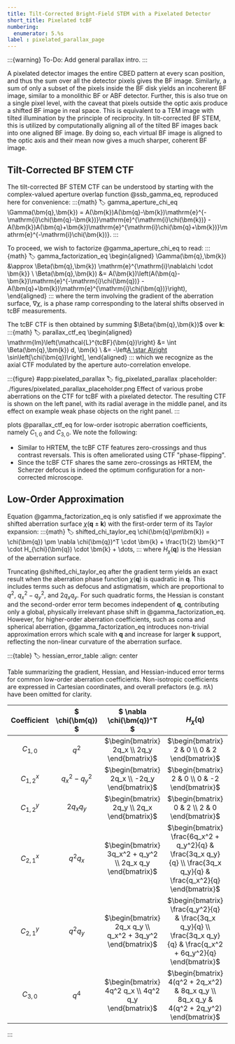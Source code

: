 ```yaml
---
title: Tilt-Corrected Bright-Field STEM with a Pixelated Detector
short_title: Pixelated tcBF
numbering:
  enumerator: 5.%s
label : pixelated_parallax_page
---
```


:::{warning} To-Do:
Add general parallax intro.
:::

A pixelated detector images the entire CBED pattern at every scan position, and thus the sum over all the detector pixels gives the BF image.
Similarly, a sum of only a subset of the pixels inside the BF disk yields an incoherent BF image, similar to a monolithic BF or ABF detector. 
Further, this is also true on a single pixel level, with the caveat that pixels outside the optic axis produce a shifted BF image in real space.
This is equivalent to a TEM image with tilted illumination by the principle of reciprocity. 
In tilt-corrected BF STEM, this is utilized by computationally aligning all of the tilted BF images back into one aligned BF image.
By doing so, each virtual BF image is aligned to the optic axis and their mean now gives a much sharper, coherent BF image. 

## Tilt-Corrected BF STEM CTF

The tilt-corrected BF STEM CTF can be understood by starting with the complex-valued aperture overlap function @ssb_gamma_eq, reproduced here for convenience:
:::{math}
:label: gamma_aperture_chi_eq
\Gamma(\bm{q},\bm{k}) = A(\bm{k})A(\bm{q}-\bm{k})\mathrm{e}^{-\mathrm{i}\chi(\bm{q}-\bm{k})}\mathrm{e}^{\mathrm{i}\chi(\bm{k})} - A(\bm{k})A(\bm{q}+\bm{k})\mathrm{e}^{\mathrm{i}\chi(\bm{q}+\bm{k})}\mathrm{e}^{-\mathrm{i}\chi(\bm{k})}.
:::

To proceed, we wish to factorize @gamma_aperture_chi_eq to read:
:::{math}
:label: gamma_factorization_eq
\begin{aligned}
\Gamma(\bm{q},\bm{k}) &\approx \Beta(\bm{q},\bm{k}) \mathrm{e}^{\mathrm{i}\nabla\chi \cdot \bm{k}} \\
\Beta(\bm{q},\bm{k}) &= A(\bm{k})\left(A(\bm{q}-\bm{k})\mathrm{e}^{-\mathrm{i}\chi(\bm{q})} - A(\bm{q}+\bm{k})\mathrm{e}^{\mathrm{i}\chi(\bm{q})}\right),
\end{aligned}
:::
where the term involving the gradient of the aberration surface, $\nabla \chi$, is a phase ramp corresponding to the lateral shifts observed in tcBF measurements.

The tcBF CTF is then obtained by summing $\Beta(\bm{q},\bm{k})$ over $\bm{k}$:
:::{math}
:label: parallax_ctf_eq
\begin{aligned}
\mathrm{Im}\left\{\mathcal{L}^{tcBF}(\bm{q})\right\}  &= \int \Beta(\bm{q},\bm{k}) d\, \bm{k} \\
                                              &= -\left[A \star A\right](\bm{q}) \sin\left[\chi(\bm{q})\right],
\end{aligned}
:::
which we recognize as the axial CTF modulated by the aperture auto-correlation envelope.

:::{figure} #app:pixelated_parallax
:label: fig_pixelated_parallax
:placeholder: ./figures/pixelated_parallax_placeholder.png
Effect of various probe aberrations on the CTF for tcBF with a pixelated detector.
The resulting CTF is shown on the left panel, with its radial average in the middle panel, and its effect on example weak phase objects on the right panel.
:::

[](#fig_pixelated_parallax) plots @parallax_ctf_eq for low-order isotropic aberration coefficients, namely $C_{1,0}$ and $C_{3,0}$.
We note the following:

* Similar to HRTEM, the tcBF CTF features zero-crossings and thus contrast reversals.
This is often ameliorated using CTF "phase-flipping".
* Since the tcBF CTF shares the same zero-crossings as HRTEM, the Scherzer defocus is indeed the optimum configuration for a non-corrected microscope.

## Low-Order Approximation

Equation @gamma_factorization_eq is only satisfied if we approximate the shifted aberration surface $\chi(\bm{q} \pm \bm{k})$ with the first-order term of its Taylor expansion:
:::{math}
:label: shifted_chi_taylor_eq
\chi(\bm{q}\pm\bm{k}) = \chi(\bm{q}) \pm \nabla \chi(\bm{q})^T \cdot  \bm{k} + \frac{1}{2} \bm{k}^T \cdot H_{\chi}(\bm{q}) \cdot \bm{k} + \dots,
:::
where $H_{\chi}(\bm{q})$ is the Hessian of the aberration surface.

Truncating @shifted_chi_taylor_eq after the gradient term yields an exact result when the aberration phase function $\chi(\bm{q})$ is quadratic in $\bm{q}$.
This includes terms such as defocus and astigmatism, which are proportional to $q^2$, $q_x^2 - q_y^2$, and $2q_x q_y$.
For such quadratic forms, the Hessian is constant and the second-order error term becomes independent of $\bm{q}$, contributing only a global, physically irrelevant phase shift in @gamma_factorization_eq.
However, for higher-order aberration coefficients, such as coma and spherical aberration, @gamma_factorization_eq introduces non-trivial approximation errors which scale with $\bm{q}$ and increase for larger $\bm{k}$ support, reflecting the non-linear curvature of the aberration surface.

:::{table}
:label: hessian_error_table
:align: center

Table summarizing the gradient, Hessian, and Hessian-induced error terms for common low-order aberration coefficients.
Non-isotropic coefficients are expressed in Cartesian coordinates, and overall prefactors (e.g. $\pi \lambda$) have been omitted for clarity.

| Coefficient | $ \chi(\bm{q}) $ | $ \nabla \chi(\bm{q})^T $ | $H_{\chi} (\bm{q})$ | Hessian-induced error |
| :---: | :---: | :----: | :----: | :----: |
| $C_{1,0}$ | $q^2$ | $\begin{bmatrix} 2q_x \\ 2q_y \end{bmatrix}$ | $\begin{bmatrix} 2 & 0 \\ 0 & 2 \end{bmatrix}$ | $k_x^2 + k_y^2$ |
| $C_{1,2}^x$ | $q_x^2 - q_y^2$ | $\begin{bmatrix} 2q_x \\ -2q_y \end{bmatrix}$ | $\begin{bmatrix} 2 & 0 \\ 0 & -2 \end{bmatrix}$ | $k_x^2 - k_y^2$ |
| $C_{1,2}^y$ | $2q_x q_y$ | $\begin{bmatrix} 2q_y \\ 2q_x \end{bmatrix}$ | $\begin{bmatrix} 0 & 2 \\ 2 & 0 \end{bmatrix}$ | $2k_x k_y$ |
| $C_{2,1}^x$ | $q^2 q_x$ | $\begin{bmatrix} 3q_x^2 + q_y^2 \\ 2q_x q_y \end{bmatrix}$ | $\begin{bmatrix} \frac{6q_x^2 + q_y^2}{q} & \frac{3q_x q_y}{q} \\ \frac{3q_x q_y}{q} & \frac{q_x^2}{q} \end{bmatrix}$ | $\frac{q_x}{q}(k_x^2 + k_y^2) + 2\frac{q_y}{q}k_x k_y$ |
| $C_{2,1}^y$ | $q^2 q_y$ | $\begin{bmatrix} 2q_x q_y \\ q_x^2 + 3q_y^2 \end{bmatrix}$ | $\begin{bmatrix} \frac{q_y^2}{q} & \frac{3q_x q_y}{q} \\ \frac{3q_x q_y}{q} & \frac{q_x^2 + 6q_y^2}{q} \end{bmatrix}$ | $\frac{q_y}{q}(k_x^2 + k_y^2) + 2\frac{q_x}{q}k_x k_y$ |
| $C_{3,0}$ | $q^4$ | $\begin{bmatrix} 4q^2 q_x \\ 4q^2 q_y \end{bmatrix}$ | $\begin{bmatrix} 4(q^2 + 2q_x^2) & 8q_x q_y \\ 8q_x q_y & 4(q^2 + 2q_y^2) \end{bmatrix}$ | $q^2(k_x^2 + k_y^2) + 2(q_x k_x + q_y k_y)^2$ |

:::
